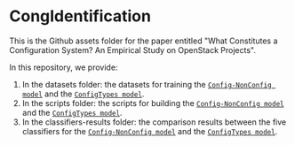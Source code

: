 # CongIdentification


This is the Github assets folder for the paper entitled "What Constitutes a Configuration System? An Empirical Study on OpenStack Projects". 

In this repository, we provide: 

1) In the datasets folder: the datasets for training the [``Config-NonConfig model``](https://github.com/stilab-ets/CongIdentification/blob/main/Datasets/Model1-ConfigNonconfig.csv) and the [``ConfigTypes model``](https://github.com/stilab-ets/CongIdentification/blob/main/Datasets/Model2-ConfigTypes.csv). 
2) In the scripts folder: the scripts for building the [``Config-NonConfig model``](https://github.com/stilab-ets/CongIdentification/blob/main/Scripts/Model1-ConfigNonconfig.py) and the [``ConfigTypes model``](https://github.com/stilab-ets/CongIdentification/blob/main/Scripts/Model2-ConfigTypes.py).   
3) In the classifiers-results folder: the comparison results between the five classifiers for the [``Config-NonConfig model``](https://github.com/stilab-ets/CongIdentification/blob/main/Classifiers-Results/Model1-ConfigNonconfig.csv) and the [``ConfigTypes model``](https://github.com/stilab-ets/CongIdentification/blob/main/Classifiers-Results/Model2-ConfigTypes.csv). 

